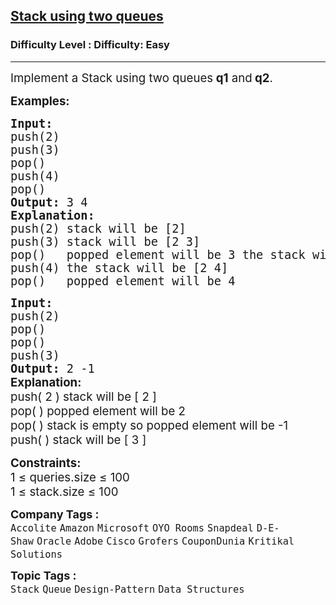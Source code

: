 <h2><a href="https://www.geeksforgeeks.org/problems/stack-using-two-queues/1?page=4&difficulty=Easy&status=unsolved&sortBy=submissions">Stack using two queues</a></h2><h3>Difficulty Level : Difficulty: Easy</h3><hr><div class="problems_problem_content__Xm_eO"><p><span style="font-size: 14pt;">Implement a Stack&nbsp;using two queues<strong>&nbsp;q1</strong>&nbsp;and<strong>&nbsp;q2</strong>.</span></p>
<p><span style="font-size: 14pt;"><strong>Examples:</strong></span></p>
<pre><span style="font-size: 14pt;"><strong>Input:
</strong>push(2)
push(3)
pop()
push(4)
pop()<strong>
Output: </strong>3 4
<strong>Explanation:
</strong>push(2) stack will be [2]
push(3) stack will be [2 3]
pop()   popped element will be 3 the stack will be [2] 
push(4) the stack will be [2 4]
pop() &nbsp; popped element will be 4  </span></pre>
<pre><span style="font-size: 14pt;"><strong>Input:
</strong>push(2)
pop()
pop()
push(3)<strong>
Output: </strong>2 -1<br><strong style="font-family: -apple-system, BlinkMacSystemFont, 'Segoe UI', Roboto, Oxygen, Ubuntu, Cantarell, 'Open Sans', 'Helvetica Neue', sans-serif;">Explanation:<br></strong><span style="font-family: -apple-system, BlinkMacSystemFont, 'Segoe UI', Roboto, Oxygen, Ubuntu, Cantarell, 'Open Sans', 'Helvetica Neue', sans-serif;">push( 2 ) stack will be [ 2 ]</span><span style="font-family: -apple-system, BlinkMacSystemFont, 'Segoe UI', Roboto, Oxygen, Ubuntu, Cantarell, 'Open Sans', 'Helvetica Neue', sans-serif;"><br>pop( ) popped element will be 2<br>pop( ) stack is empty so popped element will be -1<br>push( ) stack will be [ 3 ]</span></span></pre>
<p><span style="font-size: 14pt;"><strong>Constraints:</strong><br>1 ≤ queries.size ≤ 100<br>1 ≤ stack.size ≤ 100&nbsp;</span></p></div><p><span style=font-size:18px><strong>Company Tags : </strong><br><code>Accolite</code>&nbsp;<code>Amazon</code>&nbsp;<code>Microsoft</code>&nbsp;<code>OYO Rooms</code>&nbsp;<code>Snapdeal</code>&nbsp;<code>D-E-Shaw</code>&nbsp;<code>Oracle</code>&nbsp;<code>Adobe</code>&nbsp;<code>Cisco</code>&nbsp;<code>Grofers</code>&nbsp;<code>CouponDunia</code>&nbsp;<code>Kritikal Solutions</code>&nbsp;<br><p><span style=font-size:18px><strong>Topic Tags : </strong><br><code>Stack</code>&nbsp;<code>Queue</code>&nbsp;<code>Design-Pattern</code>&nbsp;<code>Data Structures</code>&nbsp;
